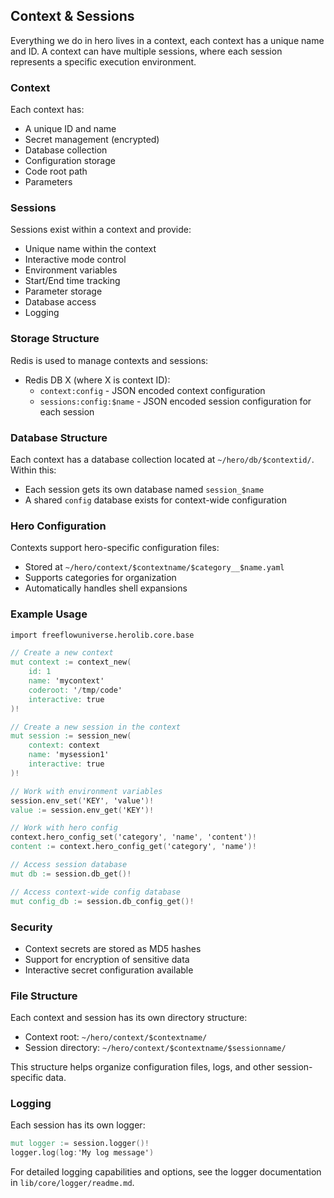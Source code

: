 ## Context & Sessions

Everything we do in hero lives in a context, each context has a unique name and ID. A context can have multiple sessions, where each session represents a specific execution environment.

### Context

Each context has:
- A unique ID and name
- Secret management (encrypted)
- Database collection
- Configuration storage
- Code root path
- Parameters

### Sessions

Sessions exist within a context and provide:
- Unique name within the context
- Interactive mode control
- Environment variables
- Start/End time tracking
- Parameter storage
- Database access
- Logging

### Storage Structure

Redis is used to manage contexts and sessions:

- Redis DB X (where X is context ID):
  - `context:config` - JSON encoded context configuration
  - `sessions:config:$name` - JSON encoded session configuration for each session

### Database Structure

Each context has a database collection located at `~/hero/db/$contextid/`. Within this:
- Each session gets its own database named `session_$name`
- A shared `config` database exists for context-wide configuration

### Hero Configuration

Contexts support hero-specific configuration files:
- Stored at `~/hero/context/$contextname/$category__$name.yaml`
- Supports categories for organization
- Automatically handles shell expansions

### Example Usage

```v
import freeflowuniverse.herolib.core.base

// Create a new context
mut context := context_new(
    id: 1
    name: 'mycontext'
    coderoot: '/tmp/code'
    interactive: true
)!

// Create a new session in the context
mut session := session_new(
    context: context
    name: 'mysession1'
    interactive: true
)!

// Work with environment variables
session.env_set('KEY', 'value')!
value := session.env_get('KEY')!

// Work with hero config
context.hero_config_set('category', 'name', 'content')!
content := context.hero_config_get('category', 'name')!

// Access session database
mut db := session.db_get()!

// Access context-wide config database
mut config_db := session.db_config_get()!
```

### Security

- Context secrets are stored as MD5 hashes
- Support for encryption of sensitive data
- Interactive secret configuration available

### File Structure

Each context and session has its own directory structure:
- Context root: `~/hero/context/$contextname/`
- Session directory: `~/hero/context/$contextname/$sessionname/`

This structure helps organize configuration files, logs, and other session-specific data.

### Logging

Each session has its own logger:

```v
mut logger := session.logger()!
logger.log(log:'My log message')
```

For detailed logging capabilities and options, see the logger documentation in `lib/core/logger/readme.md`.
